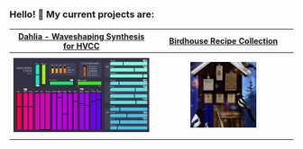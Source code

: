### Hello! 👋 My current projects are:

| [Dahlia - Waveshaping Synthesis for HVCC](https://github.com/vulcu/dahlia/) | [Birdhouse Recipe Collection](https://github.com/vulcu/birdhouse-recipes/) |
|---|---|
| <img src="https://github.com/vulcu/dahlia/blob/main/docs/images/dahlia-controls-main.png"/> | <p align="center"><img src="https://github.com/vulcu/birdhouse-recipes/blob/main/docs/birdhouse-recipes-01.jpg" width="50%" /></p> |

<!--
**vulcu/vulcu** is a ✨ _special_ ✨ repository because its `README.md` (this file) appears on your GitHub profile.

Here are some ideas to get you started:

- Hi there 👋
- 🔭 I’m currently working on ...
- 🌱 I’m currently learning ...
- 👯 I’m looking to collaborate on ...
- 🤔 I’m looking for help with ...
- 💬 Ask me about ...
- 📫 How to reach me: ...
- 😄 Pronouns: ...
- ⚡ Fun fact: ...
-->
